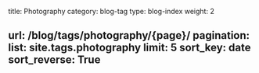 title: Photography
category: blog-tag
type: blog-index
weight: 2

url: /blog/tags/photography/{page}/
pagination:
    list: site.tags.photography
    limit: 5
    sort_key: date
    sort_reverse: True
---
